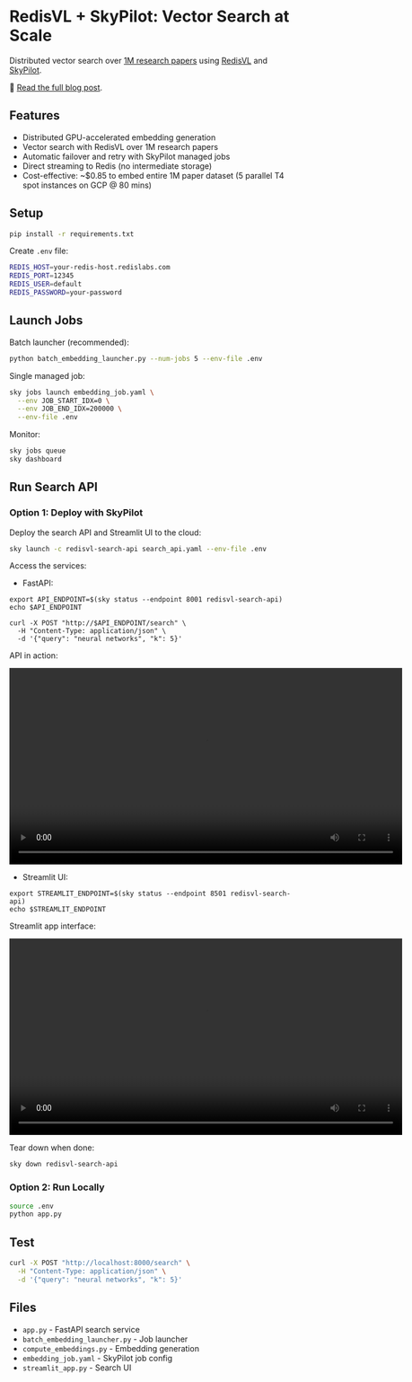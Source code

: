 # RedisVL + SkyPilot: Vector Search at Scale

Distributed vector search over [1M research papers](https://www.kaggle.com/datasets/nechbamohammed/research-papers-dataset) using [RedisVL](https://docs.redisvl.com/en/latest/) and [SkyPilot](https://skypilot.readthedocs.io/en/latest/).

📖 [Read the full blog post](https://blog.skypilot.co/redisvl-skypilot/).


## Features

- Distributed GPU-accelerated embedding generation
- Vector search with RedisVL over 1M research papers
- Automatic failover and retry with SkyPilot managed jobs
- Direct streaming to Redis (no intermediate storage)
- Cost-effective: ~$0.85 to embed entire 1M paper dataset (5 parallel T4 spot instances on GCP @ 80 mins)

## Setup

```bash
pip install -r requirements.txt
```

Create `.env` file:
```bash
REDIS_HOST=your-redis-host.redislabs.com
REDIS_PORT=12345
REDIS_USER=default
REDIS_PASSWORD=your-password
```

## Launch Jobs

Batch launcher (recommended):
```bash
python batch_embedding_launcher.py --num-jobs 5 --env-file .env
```

Single managed job:
```bash
sky jobs launch embedding_job.yaml \
  --env JOB_START_IDX=0 \
  --env JOB_END_IDX=200000 \
  --env-file .env 
```

Monitor:
```bash
sky jobs queue
sky dashboard
```

## Run Search API

### Option 1: Deploy with SkyPilot

Deploy the search API and Streamlit UI to the cloud:

```bash
sky launch -c redisvl-search-api search_api.yaml --env-file .env
```

Access the services:

- FastAPI:
```
export API_ENDPOINT=$(sky status --endpoint 8001 redisvl-search-api)
echo $API_ENDPOINT

curl -X POST "http://$API_ENDPOINT/search" \
  -H "Content-Type: application/json" \
  -d '{"query": "neural networks", "k": 5}'
```

API in action:

<div align="center">
  <video src="assets/api_service.mp4" width="700" controls></video>
</div>

- Streamlit UI:
```
export STREAMLIT_ENDPOINT=$(sky status --endpoint 8501 redisvl-search-api)
echo $STREAMLIT_ENDPOINT
```

Streamlit app interface:

<div align="center">
  <video src="assets/streamlit_app.mp4" width="700" controls></video>
</div>


Tear down when done:
```bash
sky down redisvl-search-api
```

### Option 2: Run Locally

```bash
source .env
python app.py
```

## Test

```bash
curl -X POST "http://localhost:8000/search" \
  -H "Content-Type: application/json" \
  -d '{"query": "neural networks", "k": 5}'
```

## Files

- `app.py` - FastAPI search service
- `batch_embedding_launcher.py` - Job launcher
- `compute_embeddings.py` - Embedding generation
- `embedding_job.yaml` - SkyPilot job config
- `streamlit_app.py` - Search UI